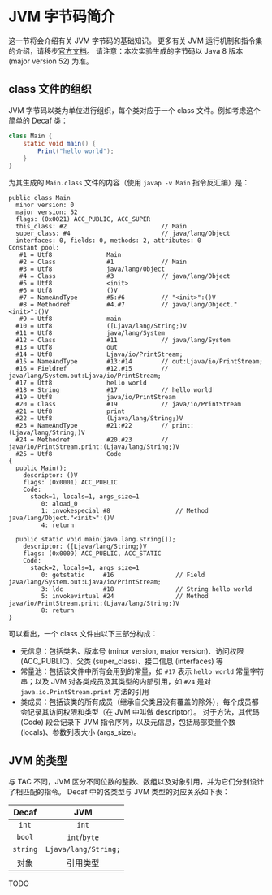 # JVM 字节码简介

这一节将会介绍有关 JVM 字节码的基础知识。
更多有关 JVM 运行机制和指令集的介绍，请移步[官方文档](https://docs.oracle.com/javase/specs/jvms/se8/html/)。
请注意：本次实验生成的字节码以 Java 8 版本 (major version 52) 为准。

## class 文件的组织

JVM 字节码以类为单位进行组织，每个类对应于一个 class 文件。例如考虑这个简单的 Decaf 类：

```java
class Main {
    static void main() {
        Print("hello world");
    }
}
```

为其生成的 `Main.class` 文件的内容（使用 `javap -v Main` 指令反汇编）是：

```text
public class Main
  minor version: 0
  major version: 52
  flags: (0x0021) ACC_PUBLIC, ACC_SUPER
  this_class: #2                          // Main
  super_class: #4                         // java/lang/Object
  interfaces: 0, fields: 0, methods: 2, attributes: 0
Constant pool:
   #1 = Utf8               Main
   #2 = Class              #1             // Main
   #3 = Utf8               java/lang/Object
   #4 = Class              #3             // java/lang/Object
   #5 = Utf8               <init>
   #6 = Utf8               ()V
   #7 = NameAndType        #5:#6          // "<init>":()V
   #8 = Methodref          #4.#7          // java/lang/Object."<init>":()V
   #9 = Utf8               main
  #10 = Utf8               ([Ljava/lang/String;)V
  #11 = Utf8               java/lang/System
  #12 = Class              #11            // java/lang/System
  #13 = Utf8               out
  #14 = Utf8               Ljava/io/PrintStream;
  #15 = NameAndType        #13:#14        // out:Ljava/io/PrintStream;
  #16 = Fieldref           #12.#15        // java/lang/System.out:Ljava/io/PrintStream;
  #17 = Utf8               hello world
  #18 = String             #17            // hello world
  #19 = Utf8               java/io/PrintStream
  #20 = Class              #19            // java/io/PrintStream
  #21 = Utf8               print
  #22 = Utf8               (Ljava/lang/String;)V
  #23 = NameAndType        #21:#22        // print:(Ljava/lang/String;)V
  #24 = Methodref          #20.#23        // java/io/PrintStream.print:(Ljava/lang/String;)V
  #25 = Utf8               Code
{
  public Main();
    descriptor: ()V
    flags: (0x0001) ACC_PUBLIC
    Code:
      stack=1, locals=1, args_size=1
         0: aload_0
         1: invokespecial #8                  // Method java/lang/Object."<init>":()V
         4: return

  public static void main(java.lang.String[]);
    descriptor: ([Ljava/lang/String;)V
    flags: (0x0009) ACC_PUBLIC, ACC_STATIC
    Code:
      stack=2, locals=1, args_size=1
         0: getstatic     #16                 // Field java/lang/System.out:Ljava/io/PrintStream;
         3: ldc           #18                 // String hello world
         5: invokevirtual #24                 // Method java/io/PrintStream.print:(Ljava/lang/String;)V
         8: return
}
```

可以看出，一个 class 文件由以下三部分构成：

- 元信息：包括类名、版本号 (minor version, major version)、访问权限 (ACC_PUBLIC)、父类 (super_class)、接口信息 (interfaces) 等
- 常量池：包括该文件中所有会用到的常量，如 `#17` 表示 `hello world` 常量字符串；以及 JVM 对各类成员及其类型的内部引用，如 `#24` 是对 `java.io.PrintStream.print` 方法的引用
- 类成员：包括该类的所有成员（继承自父类且没有覆盖的除外），每个成员都会记录其访问权限和类型（在 JVM 中叫做 descriptor）。
对于方法，其代码 (Code) 段会记录下 JVM 指令序列，以及元信息，包括局部变量个数 (locals)、参数列表大小 (args_size)。

## JVM 的类型

与 TAC 不同，JVM 区分不同位数的整数、数组以及对象引用，并为它们分别设计了相匹配的指令。
Decaf 中的各类型与 JVM 类型的对应关系如下表：

| Decaf | JVM |
| :---: | :-: |
| `int`  | `int` |
| `bool` | `int`/`byte` |
| `string` | `Ljava/lang/String;` |
| 对象 | 引用类型 |

TODO
